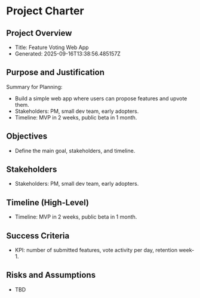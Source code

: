 # Project Charter

## Project Overview
- Title: Feature Voting Web App
- Generated: 2025-09-16T13:38:56.485157Z

## Purpose and Justification
Summary for Planning:
- Build a simple web app where users can propose features and upvote them.
- Stakeholders: PM, small dev team, early adopters.
- Timeline: MVP in 2 weeks, public beta in 1 month.

## Objectives
- Define the main goal, stakeholders, and timeline.

## Stakeholders
- Stakeholders: PM, small dev team, early adopters.

## Timeline (High-Level)
- Timeline: MVP in 2 weeks, public beta in 1 month.

## Success Criteria
- KPI: number of submitted features, vote activity per day, retention week-1.

## Risks and Assumptions
- TBD